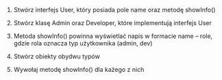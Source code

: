 1. Stwórz interfejs User, który posiada pole name oraz metodę showInfo()

2. Stwórz klasę Admin oraz Developer, które implementują interfejs User

3. Metoda showInfo() powinna wyświetlać napis w formacie name – role, gdzie rola oznacza typ użytkownika (admin, dev)

4. Stwórz obiekty obydwu typów

5. Wywołaj metodę showInfo() dla każego z nich
